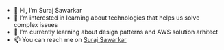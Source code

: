 - 👋 Hi, I’m Suraj Sawarkar
- 👀 I’m interested in learning about technologies that helps us solve complex issues
- 🌱 I’m currently learning about design patterns and AWS solution arhitect 
- 📫 You can reach me on [Suraj Sawarkar](https://www.linkedin.com/in/sawarkarsuraj/) <br/>

<!---
ssawarkar/ssawarkar is a ✨ special ✨ repository because its `README.md` (this file) appears on your GitHub profile.
You can click the Preview link to take a look at your changes.
--->
